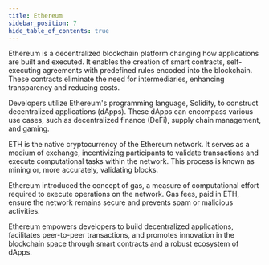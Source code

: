 ```yaml
---
title: Ethereum
sidebar_position: 7
hide_table_of_contents: true
---
```


Ethereum is a decentralized blockchain platform changing how applications are built and executed. It enables the creation of smart contracts, self-executing agreements with predefined rules encoded into the blockchain. These contracts eliminate the need for intermediaries, enhancing transparency and reducing costs.

Developers utilize Ethereum's programming language, Solidity, to construct decentralized applications (dApps). These dApps can encompass various use cases, such as decentralized finance (DeFi), supply chain management, and gaming.

ETH is the native cryptocurrency of the Ethereum network. It serves as a medium of exchange, incentivizing participants to validate transactions and execute computational tasks within the network. This process is known as mining or, more accurately, validating blocks.

Ethereum introduced the concept of gas, a measure of computational effort required to execute operations on the network. Gas fees, paid in ETH, ensure the network remains secure and prevents spam or malicious activities.

Ethereum empowers developers to build decentralized applications, facilitates peer-to-peer transactions, and promotes innovation in the blockchain space through smart contracts and a robust ecosystem of dApps.
